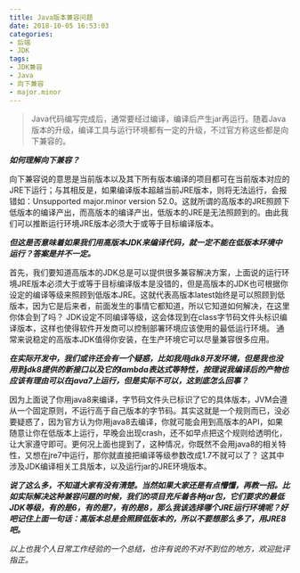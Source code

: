 ```yaml
---
title: Java版本兼容问题
date: 2018-10-05 16:53:03
categories:
- 后端
- JDK
tags:
- JDK兼容
- Java
- 向下兼容
- major.minor
---
```


> Java代码编写完成后，通常要经过编译，编译后产生jar再运行。随着Java版本的升级，编译工具与运行环境都有一定的升级，不过官方称这些都是向下兼容的。
>

***如何理解向下兼容？***

向下兼容说的意思是当前版本以及其下所有版本编译的项目都可在当前版本对应的JRE下运行；与其相反是，如果编译版本超越当前JRE版本，则将无法运行，会报错如：Unsupported major.minor version 52.0。这就所谓的高版本的JRE照顾下低版本的编译产出，而高版本的编译产出，低版本的JRE是无法照顾到的。由此我们可以推断运行环境JRE版本必须大于或等于目标编译版本。

***但这是否意味着如果我们用高版本JDK来编译代码，就一定不能在低版本环境中运行？答案是并不一定。***

首先，我们要知道高版本的JDK总是可以提供很多兼容解决方案，上面说的运行环境JRE版本必须大于或等于目标编译版本是没错的，但是高版本的JDK也可根据你设定的编译等级来照顾到低版本JRE。这就代表高版本latest始终是可以照顾到低版本，因为它是后来者，前面发生的事情它都知道，所以它知道如何解决，在这里你体会到了吗？
JDK设定不同编译等级，这会体现到在class字节码文件头标识编译版本，这样也使得软件开发商可以控制部署环境应该使用的最低运行环境。
通常来说稳定的高版本JDK值得你安装，在生产环境它可以尽量兼容很多应用。

***在实际开发中，我们或许还会有一个疑惑，比如我用jdk8开发环境，但是我也没用到jdk8提供的新接口以及它的lambda表达式等特性，按理说我编译后的产物也应该有理由可以在java7上运行，但是实际不可以，这到底怎么回事？***

因为上面说了你用java8来编译，字节码文件头已标识了它的具体版本，JVM会遵从一个固定原则，不运行高于自己版本的字节码。其实这就是一个规则而已，没必要疑惑了，因为官方认为你用java8去编译，你就可能会用到高版本的API，如果随意让你在低版本上运行，早晚会出现crash，还不如早点把这个规则给透明化，让大家遵守即可。更何况上面也提到了，这种情况，你既然不会用java8的相关特性，又想在jre7中运行，那你就直接把编译等级参数改成1.7不就可以了？
这其中涉及JDK编译相关工具版本，以及运行jar的JRE环境版本。

***说了这么多，不知道大家有没有清楚。当然如果大家还是有点懵懂，再教一招。比如实际解决这种兼容问题的时候，我们的项目充斥着各种jar包，它们要求的最低JDK等级，有的是6，有的是7，有的是8，那么我该选择哪个JRE运行环境呢？好吧记住上面一句话：高版本总是会照顾低版本的，所以不要想那么多了，用JRE8吧。***

*以上也我个人日常工作经验的一个总结，也许有说的不对不到位的地方，欢迎批评指正。*